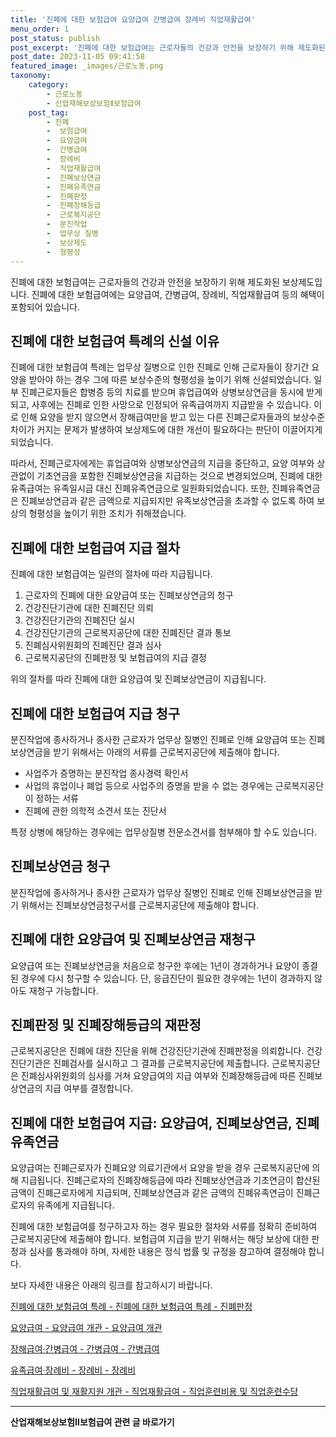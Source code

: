 ```yaml
---
title: '진폐에 대한 보험급여 요양급여 간병급여 장례비 직업재활급여'
menu_order: 1
post_status: publish
post_excerpt: '진폐에 대한 보험급여는 근로자들의 건강과 안전을 보장하기 위해 제도화된 보상제도입니다. 진폐에 대한 보험급여에는 요양급여, 간병급여, 장례비, 직업재활급여 등의 혜택이 포함되어 있습니다.'
post_date: 2023-11-05 09:41:58
featured_image: _images/근로노동.png
taxonomy:
    category:
        - 근로노동
        - 산업재해보상보험Ⅱ보험급여
    post_tag:
        - 진폐
        -  보험급여
        -  요양급여
        -  간병급여
        -  장례비
        -  직업재활급여
        -  진폐보상연금
        -  진폐유족연금
        -  진폐판정
        -  진폐장해등급
        -  근로복지공단
        -  분진작업
        -  업무상 질병
        -  보상제도
        -  형평성
---
```




진폐에 대한 보험급여는 근로자들의 건강과 안전을 보장하기 위해 제도화된 보상제도입니다. 진폐에 대한 보험급여에는 요양급여, 간병급여, 장례비, 직업재활급여 등의 혜택이 포함되어 있습니다.

## 진폐에 대한 보험급여 특례의 신설 이유

진폐에 대한 보험급여 특례는 업무상 질병으로 인한 진폐로 인해 근로자들이 장기간 요양을 받아야 하는 경우 그에 따른 보상수준의 형평성을 높이기 위해 신설되었습니다. 일부 진폐근로자들은 합병증 등의 치료를 받으며 휴업급여와 상병보상연금을 동시에 받게 되고, 사후에는 진폐로 인한 사망으로 인정되어 유족급여까지 지급받을 수 있습니다. 이로 인해 요양을 받지 않으면서 장해급여만을 받고 있는 다른 진폐근로자들과의 보상수준 차이가 커지는 문제가 발생하여 보상제도에 대한 개선이 필요하다는 판단이 이끌어지게 되었습니다.

따라서, 진폐근로자에게는 휴업급여와 상병보상연금의 지급을 중단하고, 요양 여부와 상관없이 기초연금을 포함한 진폐보상연금을 지급하는 것으로 변경되었으며, 진폐에 대한 유족급여는 유족일시금 대신 진폐유족연금으로 일원화되었습니다. 또한, 진폐유족연금은 진폐보상연금과 같은 금액으로 지급되지만 유족보상연금을 초과할 수 없도록 하여 보상의 형평성을 높이기 위한 조치가 취해졌습니다.

## 진폐에 대한 보험급여 지급 절차

진폐에 대한 보험급여는 일련의 절차에 따라 지급됩니다. 

1. 근로자의 진폐에 대한 요양급여 또는 진폐보상연금의 청구
2. 건강진단기관에 대한 진폐진단 의뢰
3. 건강진단기관의 진폐진단 실시
4. 건강진단기관의 근로복지공단에 대한 진폐진단 결과 통보
5. 진폐심사위원회의 진폐진단 결과 심사
6. 근로복지공단의 진폐판정 및 보험급여의 지급 결정

위의 절차를 따라 진폐에 대한 요양급여 및 진폐보상연금이 지급됩니다.

## 진폐에 대한 보험급여 지급 청구

분진작업에 종사하거나 종사한 근로자가 업무상 질병인 진폐로 인해 요양급여 또는 진폐보상연금을 받기 위해서는 아래의 서류를 근로복지공단에 제출해야 합니다.

- 사업주가 증명하는 분진작업 종사경력 확인서
- 사업의 휴업이나 폐업 등으로 사업주의 증명을 받을 수 없는 경우에는 근로복지공단이 정하는 서류
- 진폐에 관한 의학적 소견서 또는 진단서

특정 상병에 해당하는 경우에는 업무상질병 전문소견서를 첨부해야 할 수도 있습니다.

## 진폐보상연금 청구

분진작업에 종사하거나 종사한 근로자가 업무상 질병인 진폐로 인해 진폐보상연금을 받기 위해서는 진폐보상연금청구서를 근로복지공단에 제출해야 합니다.

## 진폐에 대한 요양급여 및 진폐보상연금 재청구

요양급여 또는 진폐보상연금을 처음으로 청구한 후에는 1년이 경과하거나 요양이 종결된 경우에 다시 청구할 수 있습니다. 단, 응급진단이 필요한 경우에는 1년이 경과하지 않아도 재청구 가능합니다.

## 진폐판정 및 진폐장해등급의 재판정

근로복지공단은 진폐에 대한 진단을 위해 건강진단기관에 진폐판정을 의뢰합니다. 건강진단기관은 진폐검사를 실시하고 그 결과를 근로복지공단에 제출합니다. 근로복지공단은 진폐심사위원회의 심사를 거쳐 요양급여의 지급 여부와 진폐장해등급에 따른 진폐보상연금의 지급 여부를 결정합니다.

## 진폐에 대한 보험급여 지급: 요양급여, 진폐보상연금, 진폐유족연금

요양급여는 진폐근로자가 진폐요양 의료기관에서 요양을 받을 경우 근로복지공단에 의해 지급됩니다. 진폐근로자의 진폐장해등급에 따라 진폐보상연금과 기초연금이 합산된 금액이 진폐근로자에게 지급되며, 진폐보상연금과 같은 금액의 진폐유족연금이 진폐근로자의 유족에게 지급됩니다.

진폐에 대한 보험급여를 청구하고자 하는 경우 필요한 절차와 서류를 정확히 준비하여 근로복지공단에 제출해야 합니다. 보험급여 지급을 받기 위해서는 해당 보상에 대한 판정과 심사를 통과해야 하며, 자세한 내용은 정식 법률 및 규정을 참고하여 결정해야 합니다.

보다 자세한 내용은 아래의 링크를 참고하시기 바랍니다.

[진폐에 대한 보험급여 특례 - 진폐에 대한 보험급여 특례 - 진폐판정](https://uknowlaw.com/%ec%a7%84%ed%8f%90%ec%97%90_%eb%8c%80%ed%95%9c_%ec%97%85%eb%ac%b4%ec%83%81_%ec%a7%88%eb%b3%91_%ec%9d%b8%ec%a0%95%ea%b8%b0%ec%a4%80_20231022035128/)

[요양급여 - 요양급여 개관 - 요양급여 개관](https://www.comwel.or.kr/comwel/comp/recu/appl.jsp)

[장해급여·간병급여 - 간병급여 - 간병급여](https://www.comwel.or.kr/comwel/comp/rewd/hand2.jsp)

[유족급여·장례비 - 장례비 - 장례비](https://www.comwel.or.kr/comwel/comp/rewd/bere2.jsp)

[직업재활급여 및 재활지원 개관 - 직업재활급여 - 직업훈련비용 및 직업훈련수당](https://www.comwel.or.kr/comwel/reha/prgm/jobs/jobq.jsp)
<!-- wp:separator -->
<hr class="wp-block-separator has-alpha-channel-opacity"/>
<!-- /wp:separator -->

<!-- wp:group {"backgroundColor":"base","layout":{"type":"constrained"}} -->
<div class="wp-block-group has-base-background-color has-background"><!-- wp:paragraph {"align":"center","fontSize":"medium"} -->
<p class="has-text-align-center has-large-font-size"><strong>산업재해보상보험Ⅱ보험급여 관련 글 바로가기</strong></p>
<!-- /wp:paragraph -->


<!-- wp:latest-posts
{"categories":[{"id":10872,"count":19,"description":"","link":"https://uknowlaw.com/category/%ec%82%b0%ec%97%85%ec%9e%ac%ed%95%b4%eb%b3%b4%ec%83%81%eb%b3%b4%ed%97%98%e2%85%b1%eb%b3%b4%ed%97%98%ea%b8%89%ec%97%ac/","name":"산업재해보상보험Ⅱ보험급여","slug":"산업재해보상보험Ⅱ보험급여","taxonomy":"category","parent":0,"meta":[],"_links":{"self":[{"href":"https://uknowlaw.com/wp-json/wp/v2/categories/10872"}],"collection":[{"href":"https://uknowlaw.com/wp-json/wp/v2/categories"}],"about":[{"href":"https://uknowlaw.com/wp-json/wp/v2/taxonomies/category"}],"wp:post_type":[{"href":"https://uknowlaw.com/wp-json/wp/v2/posts?categories=10872"}],"curies":[{"name":"wp","href":"https://api.w.org/{rel}","templated":true}]}}],"postsToShow":100,"excerptLength":28,"postLayout":"grid","columns":2,"featuredImageAlign":"left","featuredImageSizeSlug":"large","fontSize":"small"} /--></div>
<!-- /wp:group -->